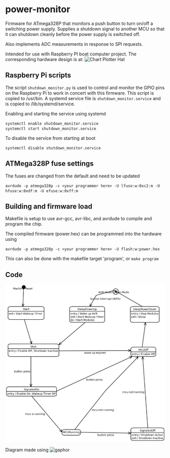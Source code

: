 # power-monitor
Firmware for ATmega328P that monitors a push button to turn on/off
a switching power supply. Supplies a shutdown signal to another MCU
so that it can shutdown cleanly before the power supply is switched
off.

Also implements ADC measurements in response to SPI requests.

Intended for use with Raspberry PI boat computer project. The
corresponding hardware design is at: ![Chart Plotter Hat](https://github.com/gpgreen/chart_plotter_hat)

## Raspberry Pi scripts

The script `shutdown_monitor.py` is used to control and monitor
the GPIO pins on the Raspberry Pi to work in concert with this
firmware. This script is copied to /usr/bin. A systemd service file is
`shutdown_monitor.service` and is copied to /lib/systemd/service.

Enabling and starting the service using systemd
```
systemctl enable shutdown_monitor.service
systemctl start shutdown_monitor.service
```

To disable the service from starting at boot
```
systemctl disable shutdown_monitor.service
```

## ATMega328P fuse settings
The fuses are changed from the default and need to be updated
```
avrdude -p atmega328p -c <your programmer here> -U lfuse:w:0xc2:m -U hfuse:w:0xdf:m -U efuse:w:0xff:m
```

## Building and firmware load
Makefile is setup to use avr-gcc, avr-libc, and avrdude to compile and program the chip. 

The compiled firmware (power.hex) can be programmed into the hardware using
```
avrdude -p atmega328p -c <your programmer here> -U flash:w:power.hex
```

This can also be done with the makefile target 'program', or `make
program`


## Code

![state machine for power monitoring](https://github.com/gpgreen/power-monitor/blob/main/StateMachine.png)

Diagram made using ![gaphor](https://gaphor.readthedocs.io/en/latest/)
